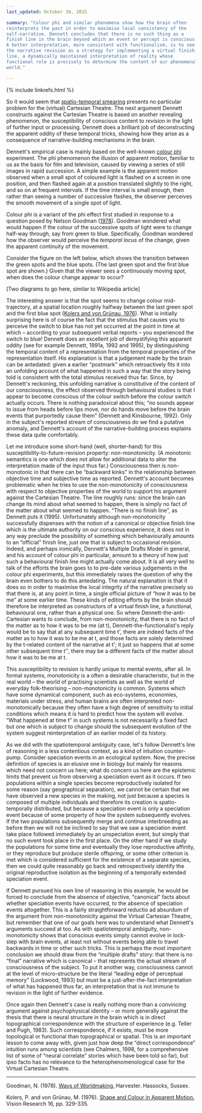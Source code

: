 ```yaml
---
last_updated: October 30, 2015

summary: "Colour phi and similar phenomena show how the brain often
reinterprets the past in order to maximise local consistency of the
self-narrative. Dennett concludes that there is no such thing as a
finish line in the brain beyond which an event or percept is conscious.
A better interpretation, more consistent with functionalism, is to see
the narrative revision as a strategy for implementing a virtual finish
line, a dynamically maintained interpretation of reality whose
functional role is precisely to determine the content of our phenomenal
world."

---
```


{% include linkrefs.html %}

So it would seem that
[spatio-temporal smearing](multiple-drafts-dennett-spatio-temporal.html)
presents no particular problem for the (virtual) Cartesian Theatre. The
next argument Dennett constructs against the Cartesian Theatre is based
on another revealing phenomenon, the susceptibility of conscious content
to _revision_ in the light of further input or processing. Dennett does
a brilliant job of deconstructing the apparent oddity of these temporal
tricks, showing how they arise as a consequence of narrative-building
mechanisms in the brain.

Dennett's empirical case is mainly based on the well-known
[colour phi](https://en.wikipedia.org/wiki/Color_phi_phenomenon)
experiment. The phi phenomenon the illusion of apparent motion, familiar
to us as the basis for film and television, caused by viewing a series
of still images in rapid succession. A simple example is the apparent
motion observed when a small spot of coloured light is flashed on a
screen in one position, and then flashed again at a position translated
slightly to the right, and so on at frequent intervals. If the time
interval is small enough, then rather than seeing a number of successive
flashes, the observer perceives the smooth movement of a single spot of
light.

Colour phi is a variant of the phi effect first studied in response to a
question posed by Nelson Goodman ([1978](#goodman78)). Goodman wondered
what would happen if the colour of the successive spots of light were to
change half-way through, say from green to blue. Specifically, Goodman
wondered how the observer would perceive the _temporal locus_ of the
change, given the apparent continuity of the movement.

Consider the figure on the left below, which shows the transition
between the green spots and the blue spots. (The last green spot and the
first blue spot are shown.) Given that the viewer sees a continuously
moving spot, when does the colour change appear to occur?

[Two diagrams to go here, similar to Wikipedia article]

The interesting answer is that the spot seems to change colour
mid-trajectory, at a spatial location roughly halfway between the last
green spot and the first blue spot
([Kolers and von Grünau, 1976](#kolers76)). What is initially surprising
here is of course the fact that the stimulus that causes you to perceive
the switch to blue has not yet occurred at the point in time at which –
according to your subsequent verbal reports – you experienced the switch
to blue! Dennett does an excellent job of demystifying this apparent
oddity (see for example Dennett, 1991a, 1992 and 1995), by
distinguishing the temporal content of a representation from the
temporal properties of the representation itself. His explanation is
that a judgement made by the brain can be antedated: given a earlier
“postmark” which retroactively fits it into an unfolding account of what
happened in such a way that the story being told is consistent with the
total stimulus received thus far. Since, by Dennett's reckoning, this
unfolding narrative is constitutive of the content of our consciousness,
the effect observed through behavioural studies is that I appear to
become conscious of the colour switch before the colour switch actually
occurs. There is nothing paradoxical about this; “no sounds appear to
issue from heads before lips move, nor do hands move before the brain
events that purportedly cause them” (Dennett and Kinsbourne, 1992). Only
in the subject's reported stream of consciousness do we find a putative
anomaly, and Dennett's account of the narrative-building process
explains these data quite comfortably.

Let me introduce some short-hand (well, shorter-hand) for this
susceptibility-to-future-revision property: non-monotonicity. (A
monotonic semantics is one which does not allow for additional data to
alter the interpretation made of the input thus far.) Consciousness then
is non-monotonic in that there can be “backward kinks” in the
relationship between objective time and subjective time as reported.
Dennett's account becomes problematic when he tries to use the
non-monotonicity of consciousness with respect to objective properties
of the world to support his argument against the Cartesian Theatre. The
line roughly runs: since the brain can change its mind about what seemed
to happen, there is simply no fact of the matter about what seemed to
happen. “There is no finish line”, as Dennett puts it (1995).
Unfortunately although non-monotonicity successfully dispenses with the
notion of a canonical or objective finish line which is the ultimate
authority on our conscious experience, it does not in any way preclude
the possibility of something which behaviourally amounts to an
“official” finish line, just one that is subject to occasional revision.
Indeed, and perhaps ironically, Dennett's Multiple Drafts Model in
general, and his account of colour phi in particular, amount to a theory
of how just such a behavioural finish line might actually come about. It
is all very well to talk of the efforts the brain goes to to pre-date
various judgements in the colour phi experiments, but this immediately
raises the question of why the brain even bothers to do this antedating.
The natural explanation is that it does so in order to maximise the
local integrity of the narrative precisely so that there is, at any
point in time, a single official picture of “how it was to be me” at
some earlier time. These kinds of editing efforts by the brain should
therefore be interpreted as constructors of a virtual finish line, a
functional, behavioural one, rather than a physical one. So where
Dennett-the-anti-Cartesian wants to conclude, from non-monotonicity,
that there is no fact of the matter as to how it was to be me (at t),
Dennett-the-functionalist's reply would be to say that at any subsequent
time t', there are indeed facts of the matter as to how it was to be me
at t, and those facts are solely determined by the t-related content of
the narrative at t'; it just so happens that at some other subsequent
time t'', there may be a different facts of the matter about how it was
to be me at t.

This susceptibility to revision is hardly unique to mental events, after
all. In formal systems, monotonicity is a often a desirable
characteristic, but in the real world – the world of practising
scientists as well as the world of everyday folk-theorising –
non-monotonicity is common. Systems which have some dynamical component,
such as eco-systems, economies, materials under stress, and human brains
are often interpreted non-monotonically because they often have a high
degree of sensitivity to initial conditions which means it is hard to
predict how the system will evolve. “What happened at time t” in such
systems is not necessarily a fixed fact but one which is subject to
change should the subsequent evolution of the system suggest
reinterpretation of an earlier model of its history.

As we did with the spatiotemporal ambiguity case, let's follow Dennett's
line of reasoning in a less contentious context, as a kind of intuition
counter-pump. Consider speciation events in an ecological system. Now,
the precise definition of species is an elusive one in biology but
mainly for reasons which need not concern us here; what do concern us
here are the epistemic limits that prevent us from observing a
speciation event as it occurs. If two populations within a single
species become reproductively isolated for some reason (say geographical
separation), we cannot be certain that we have observed a new species in
the making, not just because a species is composed of multiple
individuals and therefore its creation is spatio-temporally distributed,
but because a speciation event is only a speciation event because of
some property of how the system subsequently evolves. If the two
populations subsequently merge and continue interbreeding as before then
we will not be inclined to say that we saw a speciation event take place
followed immediately by an unspeciation event, but simply that no such
event took place in the first place. On the other hand if we study the
populations for some time and eventually they lose reproductive
affinity, or they reproduce but produce sterile offspring, or some other
criterion is met which is considered sufficient for the existence of a
separate species, then we could quite reasonably go back and
retrospectively identify the original reproductive isolation as the
beginning of a temporally extended speciation event.

If Dennett pursued his own line of reasoning in this example, he would
be forced to conclude from the absence of objective, “canonical” facts
about whether speciation events have occurred, to the absence of
speciation events altogether. This is a fairly straightforward reductio
ad absurdum of the argument from non-monotonicity against the Virtual
Cartesian Theatre, but remember that one of our goals here was to
understand what Dennett's arguments succeed at too. As with
spatiotemporal ambiguity, non-monotonicity shows that conscious events
simply cannot evolve in lock-step with brain events, at least not
without events being able to travel backwards in time or other such
tricks. This is perhaps the most important conclusion we should draw
from the “multiple drafts” story: that there is no “final” narrative
which is canonical – that represents the actual stream of consciousness
of the subject. To put it another way, consciousness cannot at the level
of micro-structure be the literal “leading edge of perceptual memory”
(Lockwood, 1993) but must be a just-after-the-fact interpretation of
what has happened thus far, an interpretation that is not immune to
revision in the light of further evidence.

Once again then Dennett's case is really nothing more than a convincing
argument against psychophysical identity – or more generally against the
thesis that there is neural structure in the brain which is in direct
topographical correspondence with the structure of experience (e.g.
Teller and Pugh, 1983). Such correspondence, if it exists, must be more
topological or functional than topographical or spatial. This is an
important lesson to come away with, given just how deep the “direct
correspondence” intuition runs among scientists (see Chalmers, 1998, for
a comprehensive list of some of “neural correlate” stories which have
been told so far), but ipso facto has no relevance to the
heterophenomenological case for the Virtual Cartesian Theatre.

- - -

<a name="goodman78"></a>Goodman, N. (1978). [Ways of Worldmaking.]()
Harvester. Hassocks, Sussex.

<a name="kolers76"></a>Kolers, P. and von Grünau, M. (1976).
[Shape and Colour in Apparent Motion.]() Vision Research 16, pp.
329-335.

